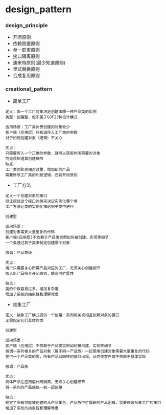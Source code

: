 # design_pattern

### design_principle

- 开闭原则
- 依赖倒置原则
- 单一职责原则
- 接口隔离原则
- 迪米特原则(最少知道原则)
- 里式替换原则
- 合成复用原则


### creational_pattern

- 简单工厂
```
定义：由一个工厂对象决定创建出哪一种产品类的实例
类型：创建型，但不属于GOF23种设计模式

适用场景：工厂类负责创建的对象较少
客户端（应用层）只知道传入工厂类的参数
对于如何创建对象（逻辑）不关心

优点：
只需要传入一个正确的参数，就可以获取你所需要的对象
而无须知道其创建细节
缺点：
工厂类的职责相对过重，增加新的产品
需要修改工厂类的判断逻辑，违背开闭原则
```
- 工厂方法
```
定义一个创建对象的接口
但让视线这个接口的类来决定实例化哪个类
工厂方法让类的实例化推迟到子类中进行

创建型

适用场景：
创建对象需要大量重复的代码
客户端(应用层)不依赖于产品类实例如何被创建、实现等细节
一个类通过其子类来制定创建哪个对象

强调：产品等级

优点：
用户只需要关心所需产品对应的工厂，无须关心创建细节
加入新产品符合开闭原则，提高可扩展性

缺点；
类的个数容易过多，增加复杂度
增加了系统的抽象性和理解难度
```
- 抽象工厂
```
定义：抽象工厂模式提供一个创建一系列相关或相互依赖对象的接口
无需指定它们具体的类

创建型

适用场景：
客户端（应用层）不依赖于产品类实例如何被创建、实现等细节
强调一系列相关的产品对象（属于同一产品族）一起使用创建对象需要大量重复的代码
提供一个产品类的库，所有产品以同样的接口出现，从而使客户端不依赖于具体实现

强调：产品族

优点：
具体产品在应用层代码隔离，无须关心创建细节
将一系列的产品族统一到一起创建

缺点：
规定了所有可能被创建的从产品集合，产品族中扩展新的产品困难，需要修改抽象工厂的接口
增加了系统的抽象性和理解难度
```
